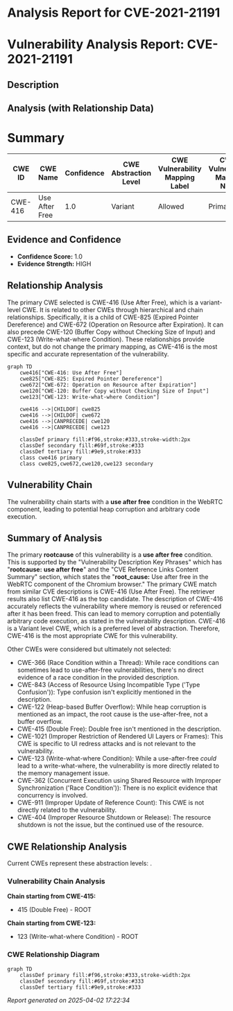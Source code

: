 # Analysis Report for CVE-2021-21191

# Vulnerability Analysis Report: CVE-2021-21191

## Description



## Analysis (with Relationship Data)

# Summary
| CWE ID | CWE Name | Confidence | CWE Abstraction Level | CWE Vulnerability Mapping Label | CWE-Vulnerability Mapping Notes |
|---|---|---|---|---|---|
| CWE-416 | Use After Free | 1.0 | Variant | Allowed | Primary CWE |

## Evidence and Confidence

*   **Confidence Score:** 1.0
*   **Evidence Strength:** HIGH

## Relationship Analysis
The primary CWE selected is CWE-416 (Use After Free), which is a variant-level CWE. It is related to other CWEs through hierarchical and chain relationships. Specifically, it is a child of CWE-825 (Expired Pointer Dereference) and CWE-672 (Operation on Resource after Expiration). It can also precede CWE-120 (Buffer Copy without Checking Size of Input) and CWE-123 (Write-what-where Condition). These relationships provide context, but do not change the primary mapping, as CWE-416 is the most specific and accurate representation of the vulnerability.

```mermaid
graph TD
    cwe416["CWE-416: Use After Free"]
    cwe825["CWE-825: Expired Pointer Dereference"]
    cwe672["CWE-672: Operation on Resource after Expiration"]
    cwe120["CWE-120: Buffer Copy without Checking Size of Input"]
    cwe123["CWE-123: Write-what-where Condition"]
    
    cwe416 -->|CHILDOF| cwe825
    cwe416 -->|CHILDOF| cwe672
    cwe416 -->|CANPRECEDE| cwe120
    cwe416 -->|CANPRECEDE| cwe123
    
    classDef primary fill:#f96,stroke:#333,stroke-width:2px
    classDef secondary fill:#69f,stroke:#333
    classDef tertiary fill:#9e9,stroke:#333
    class cwe416 primary
    class cwe825,cwe672,cwe120,cwe123 secondary
```

## Vulnerability Chain
The vulnerability chain starts with a **use after free** condition in the WebRTC component, leading to potential heap corruption and arbitrary code execution.

## Summary of Analysis
The primary **rootcause** of this vulnerability is a **use after free** condition. This is supported by the "Vulnerability Description Key Phrases" which has "**rootcause:** **use after free**" and the "CVE Reference Links Content Summary" section, which states the "**root_cause:** Use after free in the WebRTC component of the Chromium browser." The primary CWE match from similar CVE descriptions is CWE-416 (Use After Free). The retriever results also list CWE-416 as the top candidate. The description of CWE-416 accurately reflects the vulnerability where memory is reused or referenced after it has been freed. This can lead to memory corruption and potentially arbitrary code execution, as stated in the vulnerability description. CWE-416 is a Variant level CWE, which is a preferred level of abstraction. Therefore, CWE-416 is the most appropriate CWE for this vulnerability.

Other CWEs were considered but ultimately not selected:

*   CWE-366 (Race Condition within a Thread): While race conditions can sometimes lead to use-after-free vulnerabilities, there's no direct evidence of a race condition in the provided description.
*   CWE-843 (Access of Resource Using Incompatible Type ('Type Confusion')): Type confusion isn't explicitly mentioned in the description.
*   CWE-122 (Heap-based Buffer Overflow): While heap corruption is mentioned as an impact, the root cause is the use-after-free, not a buffer overflow.
*   CWE-415 (Double Free): Double free isn't mentioned in the description.
*   CWE-1021 (Improper Restriction of Rendered UI Layers or Frames): This CWE is specific to UI redress attacks and is not relevant to the vulnerability.
*   CWE-123 (Write-what-where Condition): While a use-after-free *could* lead to a write-what-where, the vulnerability is more directly related to the memory management issue.
*   CWE-362 (Concurrent Execution using Shared Resource with Improper Synchronization ('Race Condition')): There is no explicit evidence that concurrency is involved.
*   CWE-911 (Improper Update of Reference Count): This CWE is not directly related to the vulnerability.
*   CWE-404 (Improper Resource Shutdown or Release): The resource shutdown is not the issue, but the continued use of the resource.


## CWE Relationship Analysis

Current CWEs represent these abstraction levels: .


### Vulnerability Chain Analysis

**Chain starting from CWE-415:**
- 415 (Double Free) - ROOT


**Chain starting from CWE-123:**
- 123 (Write-what-where Condition) - ROOT



### CWE Relationship Diagram

```mermaid
graph TD
    classDef primary fill:#f96,stroke:#333,stroke-width:2px
    classDef secondary fill:#69f,stroke:#333
    classDef tertiary fill:#9e9,stroke:#333
```



*Report generated on 2025-04-02 17:22:34*
